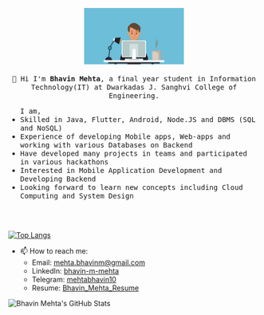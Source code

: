 <p align="center">
  <img src="https://github.com/mehtabhavin10/mehtabhavin10/blob/master/pic.jpg" width="200px">
  <br>
  <samp>
    <br>
    👋 Hi I'm <strong>Bhavin Mehta</strong>, a final year student in Information Technology(IT) at Dwarkadas J. Sanghvi College of Engineering. <br>
    <ul><samp>I am,</samp> 	
	<li><samp>Skilled in Java, Flutter, Android, Node.JS and DBMS (SQL and NoSQL)</samp></li> 
	<li><samp>Experience of developing Mobile apps, Web-apps and working with various Databases on Backend</samp></li>
  	<li><samp>Have developed many projects in teams and participated in various hackathons</samp></li>
	<li><samp>Interested in Mobile Application Development and Developing Backend</samp></li>
  	<li><samp>Looking forward to learn new concepts including Cloud Computing and System Design</samp></li>
    </ul>
    <br><br>
  </samp>
</p>

  
[![Top Langs](https://github-readme-stats.vercel.app/api/top-langs/?username=mehtabhavin10&layout=compact)](https://github.com/anuraghazra/github-readme-stats)

  
* 📫 How to reach me:
  - Email: [mehta.bhavinm@gmail.com](mailto:mehta.bhavinm@gmail.com)
  - LinkedIn: [bhavin-m-mehta](https://www.linkedin.com/in/bhavin-m-mehta/)
  - Telegram: [mehtabhavin10](https://t.me/mehtabhavin10)
  - Resume: [Bhavin_Mehta_Resume](https://drive.google.com/file/d/1sVOyD6FPWGVW3aBSuqiIOkuE8KTgBJlo/view)
  

![Bhavin Mehta's GitHub Stats](https://github-readme-stats.vercel.app/api?username=mehtabhavin10&show_icons=True&title_color=ffffff&icon_color=bb2acf&text_color=daf7dc&bg_color=151515)
